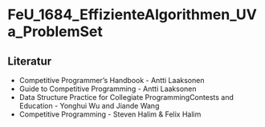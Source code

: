 # FeU_1684_EffizienteAlgorithmen_UVa_ProblemSet

## Literatur

* Competitive Programmer’s Handbook - Antti Laaksonen
* Guide to Competitive Programming - Antti Laaksonen
* Data Structure Practice for Collegiate ProgrammingContests and Education - Yonghui Wu and Jiande Wang
* Competitive Programming - Steven Halim & Felix Halim

